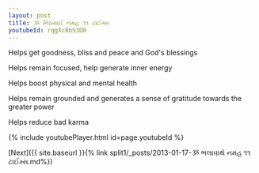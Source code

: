 ```yaml
---
layout: post
title: ૐ નિઠયાઈ નમહ ૧૧ ટાઈમ્સ
youtubeId: rqgXc8bS3D0
---
```

 
 
Helps get goodness, bliss and peace and God's blessings
 
Helps remain focused, help generate inner energy 
 
Helps boost physical and mental health 
 
Helps remain grounded and generates a sense of gratitude towards the greater power 
 
Helps reduce bad karma
 
 
 
 


{% include youtubePlayer.html id=page.youtubeId %}
 
[Next]({{ site.baseurl }}{% link  split1/_posts/2013-01-17-ૐ ભલાવાથે નમહ ૧૧ ટાઈમ્સ.md%})
 
